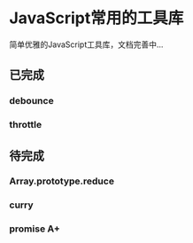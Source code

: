 # JavaScript常用的工具库

简单优雅的JavaScript工具库，文档完善中...

## 已完成

### debounce

### throttle

## 待完成
### Array.prototype.reduce

### curry

### promise A+
